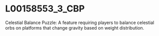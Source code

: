 # L00158553_3_CBP
Celestial Balance Puzzle: A feature requiring players to balance celestial orbs on platforms that change gravity based on weight distribution.
